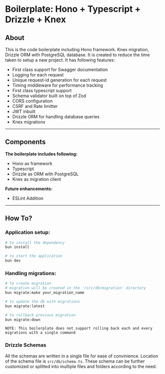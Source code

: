 # Boilerplate: Hono + Typescript + Drizzle + Knex

## About
This is the code boilerplate including Hono framework. Knex migration, Drizzle ORM with PostgreSQL database. It is created to reduce the time taken to setup a new project. It has following features:
- First class support for Swagger documentation
- Logging for each request
- Unique request-id generation for each request
- Timing middleware for performance tracking
- First class typescript support
- Schema validator built on top of Zod
- CORS configuration
- CSRF and Rate limitter
- JWT inbuilt
- Drizzle ORM for handling database queries
- Knex migrations

___

## Components

<b>The boilerplate includes following:</b>
- Hono as framework
- Typescript
- Drizzle as ORM with PostgreSQL
- Knex as migration client

<b>Future enhancements:</b>
- ESLint Addition

___

## How To?

### Application setup:
```bash
# to install the dependency
bun install

# to start the application
bun dev
```

### Handling migrations:

```bash
# to create migration
# migration will be created in the '/src/db/migration' directory
bun migrate:make your_migration_name

# to update the db with migrations
bun migrate:latest

# to rollback previous migration
bun migrate:down
```
`NOTE: This boilerplate does not support rolling back each and every migrations with a single command`

### Drizzle Schemas
All the schemas are written in a single file for ease of convinience. Location of the schema file is `src/db/schema.ts`. These schema can be further customized or splitted into multiple files and folders according to the need. 


